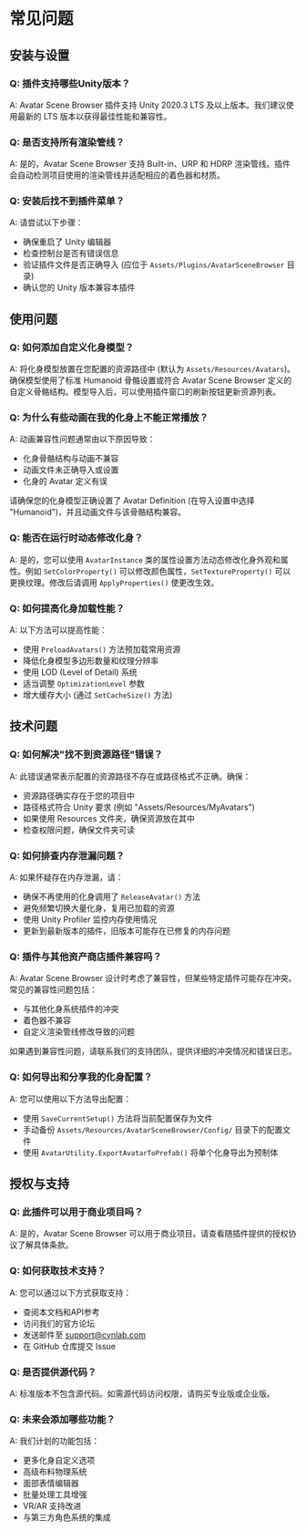 # 常见问题

## 安装与设置

### Q: 插件支持哪些Unity版本？

A: Avatar Scene Browser 插件支持 Unity 2020.3 LTS 及以上版本。我们建议使用最新的 LTS 版本以获得最佳性能和兼容性。

### Q: 是否支持所有渲染管线？

A: 是的，Avatar Scene Browser 支持 Built-in、URP 和 HDRP 渲染管线。插件会自动检测项目使用的渲染管线并适配相应的着色器和材质。

### Q: 安装后找不到插件菜单？

A: 请尝试以下步骤：
- 确保重启了 Unity 编辑器
- 检查控制台是否有错误信息
- 验证插件文件是否正确导入 (应位于 `Assets/Plugins/AvatarSceneBrowser` 目录)
- 确认您的 Unity 版本兼容本插件

## 使用问题

### Q: 如何添加自定义化身模型？

A: 将化身模型放置在您配置的资源路径中 (默认为 `Assets/Resources/Avatars`)。确保模型使用了标准 Humanoid 骨骼设置或符合 Avatar Scene Browser 定义的自定义骨骼结构。模型导入后，可以使用插件窗口的刷新按钮更新资源列表。

### Q: 为什么有些动画在我的化身上不能正常播放？

A: 动画兼容性问题通常由以下原因导致：
- 化身骨骼结构与动画不兼容
- 动画文件未正确导入或设置
- 化身的 Avatar 定义有误

请确保您的化身模型正确设置了 Avatar Definition (在导入设置中选择 "Humanoid")，并且动画文件与该骨骼结构兼容。

### Q: 能否在运行时动态修改化身？

A: 是的，您可以使用 `AvatarInstance` 类的属性设置方法动态修改化身外观和属性。例如 `SetColorProperty()` 可以修改颜色属性，`SetTextureProperty()` 可以更换纹理。修改后请调用 `ApplyProperties()` 使更改生效。

### Q: 如何提高化身加载性能？

A: 以下方法可以提高性能：
- 使用 `PreloadAvatars()` 方法预加载常用资源
- 降低化身模型多边形数量和纹理分辨率
- 使用 LOD (Level of Detail) 系统
- 适当调整 `OptimizationLevel` 参数
- 增大缓存大小 (通过 `SetCacheSize()` 方法)

## 技术问题

### Q: 如何解决"找不到资源路径"错误？

A: 此错误通常表示配置的资源路径不存在或路径格式不正确。确保：
- 资源路径确实存在于您的项目中
- 路径格式符合 Unity 要求 (例如 "Assets/Resources/MyAvatars")
- 如果使用 Resources 文件夹，确保资源放在其中
- 检查权限问题，确保文件夹可读

### Q: 如何排查内存泄漏问题？

A: 如果怀疑存在内存泄漏，请：
- 确保不再使用的化身调用了 `ReleaseAvatar()` 方法
- 避免频繁切换大量化身，复用已加载的资源
- 使用 Unity Profiler 监控内存使用情况
- 更新到最新版本的插件，旧版本可能存在已修复的内存问题

### Q: 插件与其他资产商店插件兼容吗？

A: Avatar Scene Browser 设计时考虑了兼容性，但某些特定插件可能存在冲突。常见的兼容性问题包括：
- 与其他化身系统插件的冲突
- 着色器不兼容
- 自定义渲染管线修改导致的问题

如果遇到兼容性问题，请联系我们的支持团队，提供详细的冲突情况和错误日志。

### Q: 如何导出和分享我的化身配置？

A: 您可以使用以下方法导出配置：
- 使用 `SaveCurrentSetup()` 方法将当前配置保存为文件
- 手动备份 `Assets/Resources/AvatarSceneBrowser/Config/` 目录下的配置文件
- 使用 `AvatarUtility.ExportAvatarToPrefab()` 将单个化身导出为预制体

## 授权与支持

### Q: 此插件可以用于商业项目吗？

A: 是的，Avatar Scene Browser 可以用于商业项目。请查看随插件提供的授权协议了解具体条款。

### Q: 如何获取技术支持？

A: 您可以通过以下方式获取支持：
- 查阅本文档和API参考
- 访问我们的官方论坛
- 发送邮件至 support@cynlab.com
- 在 GitHub 仓库提交 Issue

### Q: 是否提供源代码？

A: 标准版本不包含源代码。如需源代码访问权限，请购买专业版或企业版。

### Q: 未来会添加哪些功能？

A: 我们计划的功能包括：
- 更多化身自定义选项
- 高级布料物理系统
- 面部表情编辑器
- 批量处理工具增强
- VR/AR 支持改进
- 与第三方角色系统的集成 